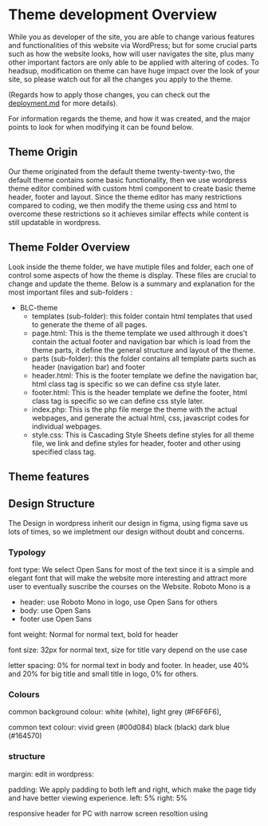 # Theme development Overview
While you as developer of the site, you are able to change various features and functionalities of this website via WordPress;
but for some crucial parts such as how the website looks, how will user navigates the site,
plus many other important factors are only able to be applied with altering of codes.
To headsup, modification on theme can have huge impact over the look of your site,
so please watch out for all the changes you apply to the theme.

(Regards how to apply those changes, you can check out the [deployment.md](/deployment.md) for more details).

For information regards the theme, and how it was created, and the major points to look for when modifying it can be found below.

## Theme Origin
Our theme originated from the default theme twenty-twenty-two, the default theme contains some basic functionality, then we use wordpress theme editor combined with custom html component to create basic theme header, footer and layout. Since the theme editor has many restrictions compared to coding, we then modify the theme using css and html to overcome these restrictions so it achieves similar effects while content is still updatable in wordpress.

## Theme Folder Overview
Look inside the theme folder, we have mutiple files and folder, each one of control some aspects of how the theme is display. These files are crucial to change and update the theme. Below is a summary and explanation for the most important files and sub-folders : 
- BLC-theme
  -  templates (sub-folder): this folder contain html templates that used to generate the theme of all pages. 
    -  page.html: This is the theme template we used althrough it does't contain the actual footer and navigation bar which is load from the theme parts, it define the general structure and layout of the theme.
  -  parts (sub-folder): this the folder contains all template parts such as header (navigation bar) and footer 
    -  header.html: This is the footer template we define the navigation bar, html class tag is specific so we can define css style later.
    -  footer.html: This is the header template we define the footer, html class tag is specific so we can define css style later.
  - index.php: This is the php file merge the theme with the actual webpages, and generate the actual html, css, javascript codes for individual webpages.
  - style.css: This is Cascading Style Sheets define styles for all theme file, we link and define styles for header, footer and other using specified class tag.

## Theme features

## Design Structure
The Design in wordpress inherit our design in figma, using figma save us lots of times, so we impletment our design without doubt and concerns.


### Typology 


font type:
We select Open Sans for most of the text since it is a simple and elegant font that will make the website more interesting and attract more user to eventually suscribe the courses on the Website. Roboto Mono is a 
- header: use Roboto Mono in logo, use Open Sans for others
- body: use Open Sans
- footer use Open Sans

font weight: Normal for normal text, bold for header

font size: 32px for normal text, size for title vary depend on the use case

letter spacing: 0% for normal text in body and footer. In header, use 40% and 20% for big title and small title in logo, 0% for others.



### Colours
common background colour: 
white (white), 
light grey (#F6F6F6), 


common text colour:
vivid green (#00d084)
black (black)
dark blue (#164570)

### structure
margin:
edit in wordpress:

padding: 
We apply padding to both left and right, which make the page tidy and have better viewing experience.
left: 5% 
right: 5%

responsive header for PC with narrow screen resoltion using 

